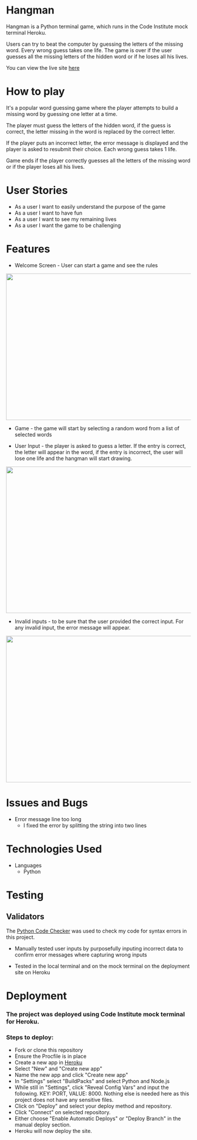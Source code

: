 # Hangman

Hangman is a Python terminal game, which runs in the Code Institute mock terminal Heroku. 

Users can try to beat the computer by guessing the letters of the missing word. Every wrong guess takes one life. The game is over if the user guesses all the missing letters of the hidden word or if he loses all his lives.

You can view the live site [here](https://hangman-fun-game.herokuapp.com/)

# How to play

It's a popular word guessing game where the player attempts to build a missing word by guessing one letter at a time. 

The player must guess the letters of the hidden word, if the guess is correct, the letter missing in the word is replaced by the correct letter.

If the player puts an incorrect letter, the error message is displayed and the player is asked to resubmit their choice. Each wrong guess takes 1 life. 


Game ends if the player correctly guesses all the letters of the missing word or if the player loses all his lives.

# User Stories 

- As a user I want to easily understand the purpose of the game
- As a user I want to have fun
- As a user I want to see my remaining lives
- As a user I want the game to be challenging 

# Features

- Welcome Screen - User can start a game and see the rules

<p align="center">
<img src="readme-assets/images/screenshot1.png" width="600px" height="400">
</p>

- Game - the game will start by selecting a random word from a list of selected words

- User Input - the player is asked to guess a letter. If the entry is correct, the letter will appear in the word, if the entry is incorrect, the user will lose one life and the hangman will start drawing.

<p align="center">
<img src="readme-assets/images/screenshot2.png" width="600px" height="400">
</p>

- Invalid inputs - to be sure that the user provided  the correct input. For any invalid input, the error message  will appear.

<p align="center">
<img src="readme-assets/images/screenshot3.png" width="600px" height="400">
</p>

# Issues and Bugs
 - Error message line too long
    - I fixed the error by splitting the string into two lines

# Technologies Used
- Languages 
    - Python

# Testing
## Validators
The [Python Code Checker](https://extendsclass.com/python-tester.html) was used to check my code for syntax errors in this project.

- Manually tested user inputs by purposefully inputing incorrect data to confirm error messages where capturing wrong inputs

- Tested in the local terminal and on the mock terminal on the deployment site on Heroku 

# Deployment 
### The project was deployed using Code Institute mock terminal for Heroku.

### Steps to deploy:
- Fork or clone this repository
- Ensure the Procfile is in place
- Create a new app in [Heroku](https://id.heroku.com/login)
- Select "New" and "Create new app"
- Name the new app and click "Create new app"
- In "Settings" select "BuildPacks" and select Python and Node.js
- While still in "Settings", click "Reveal Config Vars" and input the following. KEY: PORT, VALUE: 8000. Nothing else is needed here as this project does not have any sensitive files.
- Click on "Deploy" and select your deploy method and repository.
- Click "Connect" on selected repository.
- Either choose "Enable Automatic Deploys" or "Deploy Branch" in the manual deploy section.
- Heroku will now deploy the site.